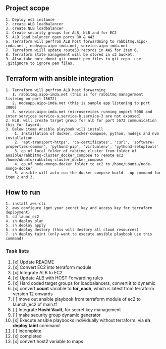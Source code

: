 ## Project scope
```
1. Deploy ec2 instance
2. create ALB loadbalancer
3. create NLB loadbalancer
4. Create security groups for ALB, NLB and for EC2
5. ALB load balancer open ports 80 & 443
6. Terraform will perfrom ALB host forwardning to rabbitmq.aipo-imda.net , nodeapp.aipo-imda.net, service.aipo-imda.net
7. Terraform wiill update route53 records in AWS for item 6.
8. Terraform state management will be stored in s3 bucket.
9. Also take note donot git commit pem files to git repo. use .gitignore to ignore pem files.
```

## Terraform with ansible integration
```
1. Terraform will perfrom ALB host forwarning
   1. rabbitmq.aipo-imda.net (this is for rabbitmq managerment listeing on port 15672)
   2. nodeapp.aipo-imda.net (this is sample app listening to port 3000)
   3. service.aipo-imda.net (microservices running onport 5000 and inter services service-a,service-b,service-3 are not exposed)
2. NLB, will create target group for nlb for port 5672 communication this for layer4.
3. Below items Ansible playbook will install
    1. Installation of docker, docker-compose, python, nodejs and nvm installation
    2. 'apt-transport-https', 'ca-certificates', 'curl', 'software-properties-common', 'python3-pip', 'virtualenv', 'python3-setuptools'
    3. cp of local folder of rabitmq cluster from folder of ansible/rabbitmq-cluster_docker_compose to remote ec2 /home/ubuntu/rabbitmq-cluster_docker_compose
    4. cp of node-mongo-docker folder to ec2 to /home/ubuntu/node-mongo-docker
    5. ansible will auto run the docker-compose build - up command for item 2 and 3.

```

## How to run
```
1. install aws-cli
2. aws configure (get your secret key and access key for terraform deployment)
3. cd launc_ec2
4. sh deploy plan
5. sh deploy apply
6. sh deploy destory (this will destory all cloud resources)
7. sh deploy taint (only want to execute ansible playbook use this command)
```

### Task lists
1. [x] Update README
2. [x] Convert EC2 into terraform module
3. [x] Integrate ALB to EC2
4. [x] Update ALB with HOST Forwarding rules
5. [x] Hard coded target groups for loadbalancers, convert it to dynamic.
6. [x] convert **count** variable to **for_each**, which is latest from terraform version 12 onwards
7. [ ] move out ansible playbook from terraform module of ec2 to launch_ec2 of main.tf
8. [ ] Integrate **Hashi Vault**, for secret key management
9. [ ] make security group dynamic generator
10. [x] Execute ansible playbooks individually without terraform. via **sh deploy taint**  command
11. [ ] incomplete
12. [x] completed
13. [x] convert host2 variable to maps